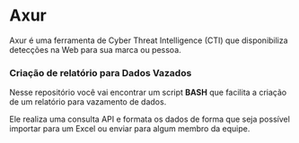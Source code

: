 # Axur

Axur é uma ferramenta de Cyber Threat Intelligence (CTI) que disponibiliza detecções na Web para sua marca ou pessoa.

### Criação de relatório para Dados Vazados

Nesse repositório você vai encontrar um script **BASH** que facilita a criação de um relatório para vazamento de dados. 

Ele realiza uma consulta API e formata os dados de forma que seja possível importar para um Excel ou enviar para algum membro da equipe.

